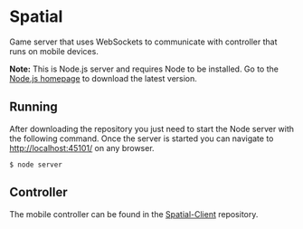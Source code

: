 # Spatial
Game server that uses WebSockets to communicate with controller that runs on mobile devices.

<strong>Note:</strong> This is Node.js server and requires Node to be installed. Go to the [Node.js homepage](https://nodejs.org/en/) to download the latest version.

## Running
After downloading the repository you just need to start the Node server with the following command. Once the server is started you can navigate to [http://localhost:45101/](http://localhost:45101/) on any browser.

```
$ node server
```

## Controller
The mobile controller can be found in the [Spatial-Client](https://github.com/Leonard1020/Spatial-Client) repository.